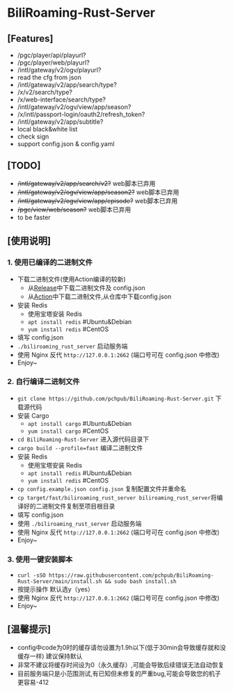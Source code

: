 # BiliRoaming-Rust-Server
## [Features]

* /pgc/player/api/playurl?
* /pgc/player/web/playurl?
* /intl/gateway/v2/ogv/playurl?
* read the cfg from json
* /intl/gateway/v2/app/search/type?
* /x/v2/search/type?
* /x/web-interface/search/type?
* /intl/gateway/v2/ogv/view/app/season?
* /x/intl/passport-login/oauth2/refresh_token?
* /intl/gateway/v2/app/subtitle?
* local black&white list
* check sign
* support config.json & config.yaml

## [TODO] 

* ~~/intl/gateway/v2/app/search/v2?~~ web脚本已弃用
* ~~/intl/gateway/v2/ogv/view/app/season2?~~ web脚本已弃用
* ~~/intl/gateway/v2/ogv/view/app/episode?~~ web脚本已弃用
* ~~/pgc/view/web/season?~~ web脚本已弃用
* to be faster

## [使用说明]

### 1. 使用已编译的二进制文件
* 下载二进制文件(使用Action编译的较新)
  * 从[Release](https://github.com/pchpub/BiliRoaming-Rust-Server/releases)中下载二进制文件及 config.json
  * 从[Action](https://github.com/pchpub/BiliRoaming-Rust-Server/actions/workflows/ci.yml)中下载二进制文件,从仓库中下载config.json
* 安装 Redis
  * 使用宝塔安装 Redis
  * `apt install redis` #Ubuntu&Debian
  * `yum install redis` #CentOS
* 填写 config.json
*  `./biliroaming_rust_server` 启动服务端
* 使用 Nginx 反代 `http://127.0.0.1:2662` (端口号可在 config.json 中修改)
* Enjoy~

### 2. 自行编译二进制文件
*  `git clone https://github.com/pchpub/BiliRoaming-Rust-Server.git` 下载源代码
* 安装 Cargo
  * `apt install cargo` #Ubuntu&Debian
  * `yum install cargo` #CentOS
* `cd BiliRoaming-Rust-Server` 进入源代码目录下
* `cargo build --profile=fast` 编译二进制文件
* 安装 Redis
  * 使用宝塔安装 Redis
  * `apt install redis` #Ubuntu&Debian
  * `yum install redis` #CentOS
* `cp config.example.json config.json` 复制配置文件并重命名
* `cp target/fast/biliroaming_rust_server biliroaming_rust_server`将编译好的二进制文件复制至项目根目录
* 填写 config.json
* 使用 `./biliroaming_rust_server` 启动服务端
* 使用 Nginx 反代 `http://127.0.0.1:2662` (端口号可在 config.json 中修改)
* Enjoy~

### 3. 使用一键安装脚本
*  `curl -sSO https://raw.githubusercontent.com/pchpub/BiliRoaming-Rust-Server/main/install.sh && sudo bash install.sh` 
* 按提示操作 默认选y（yes）
* 使用 Nginx 反代 `http://127.0.0.1:2662` (端口号可在 config.json 中修改)
* Enjoy~
## [温馨提示]
* config中code为0时的缓存请勿设置为1.9h以下(低于30min会导致缓存就和没缓存一样) 建议保持默认
* 非常不建议将缓存时间设为0（永久缓存）,可能会导致后续错误无法自动恢复
* 目前服务端只是小范围测试,有已知但未修复的严重bug,可能会导致您的机子更容易-412
